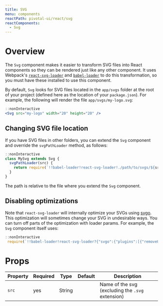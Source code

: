```yaml
---
title: SVG
menu: components
reactPath: pivotal-ui/react/svg
reactComponents:
  - Svg
---
```


# Overview

The `Svg` component makes it easier to transform SVG files into React components so they can be rendered just like any other component. It uses Webpack's [`react-svg-loader`](https://www.npmjs.com/package/react-svg-loader) and [`babel-loader`](https://www.npmjs.com/package/babel-loader) to do this transformation, so you must have these installed to use this component.

By default, `Svg` looks for SVG files located in the `app/svgs` folder at the root of your project
(defined here as the location of your `package.json`). For example, the following will render the file `app/svgs/my-logo.svg`:

```jsx
::nonInteractive
<Svg src="my-logo" width="20" height="20" />
```

## Changing SVG file location

If you have SVG files in other folders, you can extend the `Svg` component and override the `svgPathLoader` method, as follows:

```js
::nonInteractive
class MySvg extends Svg {
  svgPathLoader(src) {
    return require(`!!babel-loader!react-svg-loader!./path/to/svgs/${src}.svg`);
  }
}
```

The path is relative to the file where you extend the `Svg` component.

## Disabling optimizations

Note that `react-svg-loader` will internally optimize your SVGs using [svgo](https://github.com/svg/svgo).
This optimization will sometimes change your SVG in undesirable ways. You can turn off parts of the optimization with loader params. For example, the `Svg` component itself uses:

```js
::nonInteractive
 require(`!!babel-loader!react-svg-loader?{"svgo":{"plugins":[{"removeUnknownsAndDefaults":false},{"cleanupNumericValues":false},{"removeUselessStrokeAndFill":false}]}}!../../../../app/svgs/${src}.svg`);
```

# Props

Property | Required | Type | Default | Description
---------|----------|------|---------|------------
`src`    | yes | String | | Name of the svg (excluding the `.svg` extension)